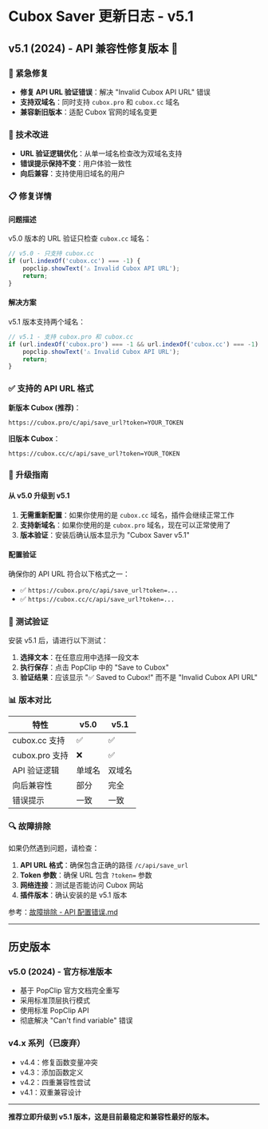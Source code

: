 # Cubox Saver 更新日志 - v5.1

## v5.1 (2024) - API 兼容性修复版本 🔧

### 🚨 紧急修复
- **修复 API URL 验证错误**：解决 "Invalid Cubox API URL" 错误
- **支持双域名**：同时支持 `cubox.pro` 和 `cubox.cc` 域名
- **兼容新旧版本**：适配 Cubox 官网的域名变更

### 🔧 技术改进
- **URL 验证逻辑优化**：从单一域名检查改为双域名支持
- **错误提示保持不变**：用户体验一致性
- **向后兼容**：支持使用旧域名的用户

### 📋 修复详情

#### 问题描述
v5.0 版本的 URL 验证只检查 `cubox.cc` 域名：
```javascript
// v5.0 - 只支持 cubox.cc
if (url.indexOf('cubox.cc') === -1) {
    popclip.showText('⚠️ Invalid Cubox API URL');
    return;
}
```

#### 解决方案
v5.1 版本支持两个域名：
```javascript
// v5.1 - 支持 cubox.pro 和 cubox.cc
if (url.indexOf('cubox.pro') === -1 && url.indexOf('cubox.cc') === -1) {
    popclip.showText('⚠️ Invalid Cubox API URL');
    return;
}
```

### ✅ 支持的 API URL 格式

**新版本 Cubox (推荐)**：
```
https://cubox.pro/c/api/save_url?token=YOUR_TOKEN
```

**旧版本 Cubox**：
```
https://cubox.cc/c/api/save_url?token=YOUR_TOKEN
```

### 🔄 升级指南

#### 从 v5.0 升级到 v5.1
1. **无需重新配置**：如果你使用的是 `cubox.cc` 域名，插件会继续正常工作
2. **支持新域名**：如果你使用的是 `cubox.pro` 域名，现在可以正常使用了
3. **版本验证**：安装后确认版本显示为 "Cubox Saver v5.1"

#### 配置验证
确保你的 API URL 符合以下格式之一：
- ✅ `https://cubox.pro/c/api/save_url?token=...`
- ✅ `https://cubox.cc/c/api/save_url?token=...`

### 🧪 测试验证

安装 v5.1 后，请进行以下测试：
1. **选择文本**：在任意应用中选择一段文本
2. **执行保存**：点击 PopClip 中的 "Save to Cubox"
3. **验证结果**：应该显示 "✅ Saved to Cubox!" 而不是 "Invalid Cubox API URL"

### 📊 版本对比

| 特性 | v5.0 | v5.1 |
|------|------|------|
| cubox.cc 支持 | ✅ | ✅ |
| cubox.pro 支持 | ❌ | ✅ |
| API 验证逻辑 | 单域名 | 双域名 |
| 向后兼容性 | 部分 | 完全 |
| 错误提示 | 一致 | 一致 |

### 🔍 故障排除

如果仍然遇到问题，请检查：
1. **API URL 格式**：确保包含正确的路径 `/c/api/save_url`
2. **Token 参数**：确保 URL 包含 `?token=` 参数
3. **网络连接**：测试是否能访问 Cubox 网站
4. **插件版本**：确认安装的是 v5.1 版本

参考：[故障排除 - API 配置错误.md](./故障排除%20-%20API%20配置错误.md)

---

## 历史版本

### v5.0 (2024) - 官方标准版本
- 基于 PopClip 官方文档完全重写
- 采用标准顶层执行模式
- 使用标准 PopClip API
- 彻底解决 "Can't find variable" 错误

### v4.x 系列（已废弃）
- v4.4：修复函数变量冲突
- v4.3：添加函数定义
- v4.2：四重兼容性尝试
- v4.1：双重兼容设计

---

**推荐立即升级到 v5.1 版本，这是目前最稳定和兼容性最好的版本。**